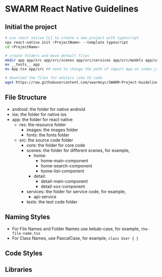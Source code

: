 # SWARM React Native Guidelines

## Initial the project
``` bash
# use react native CLI to create a new project with typescript
npx react-native init <ProjectName> --template typescript
cd <ProjectName>

# create folders and move default files
mkdir app app/src app/src/scenes app/src/services app/src/models app/src/utils app/res/ app/res/images app/res/fonts
mv __tests__ app
mv App.tsx app/src ## need to change the path of import App on index.js

# download the files for editors like VS code
wget https://raw.githubusercontent.com/swarmnyc/SWARM-Project-Guidelines/master/ReactNative/.editorconfig
```

## File Structure
- android: the folder for native android
- ios: the folder for native ios 
- app: the folder for react native
  - res: the resource folder
    - images: the images folder
    - fonts: the fonts folder
  - src: the source code folder
    - core: the folder for core code
    - scenes: the folder for different scenes, for example,
      - home:
        - home-main-component
        - home-search-component
        - home-list-component
      - detail:
        - detail-main-component
        - detail-xxx-component
    - services: the folder for service code, for example,
      - api-service
    - tests: the test code folder
       
## Naming Styles
- For File Names and Folder Names use kebab-case, for example, `the-file-name.tsx`
- For Class Names, use PascalCase, for example, `class User { }`

## Code Styles

## Libraries
